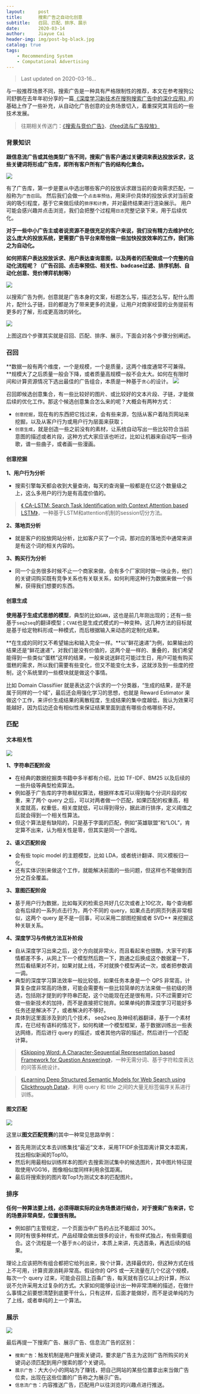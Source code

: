 ```yaml
---
layout:     post
title:      搜索广告之自动化创意
subtitle:   召回、匹配、排序、展示
date:       2020-03-14
author:     Jiayue Cai
header-img: img/post-bg-black.jpg
catalog: true
tags:
    - Recommending System
    - Computational Advertising
---
```



> Last updated on 2020-03-16... 

与一般推荐场景不同，搜索广告是一种具有严格限制性的推荐，本文在参考搜狗公司舒鹏在去年年初分享的一篇[《深度学习新技术在搜狗搜索广告中的深化应用》](https://www.infoq.cn/article/giw*kXwu7mtc6aTWM1Pc)的基础上作了一些补充，从自动化广告创意的业务场景切入，着重探究其背后的一些技术发展。

> 往期相关传送门：[《搜索与竞价广告》](https://coladrill.github.io/2019/01/13/%E6%90%9C%E7%B4%A2%E4%B8%8E%E7%AB%9E%E4%BB%B7%E5%B9%BF%E5%91%8A/)、[《feed流与广告投放》](https://coladrill.github.io/2018/11/25/feed%E6%B5%81%E4%B8%8E%E5%B9%BF%E5%91%8A%E6%8A%95%E6%94%BE/)

### 背景知识

**跟信息流广告或其他类型广告不同，搜索广告客户通过关键词来表达投放诉求，这些关键词将形成广告库，即所有客户所有广告的结构化集合。**

![](/img/post/20200314/1.png)

有了广告库，第一步是要从中选出哪些客户的投放诉求跟当前的查询需求匹配，一般称为`广告召回`。
然后我们会做一个`点击率预估`，用来评价具体的投放诉求对当前查询的吸引程度，基于它来做后续的`排序和计费`，并对最终结果进行渲染展示。
用户可能会感兴趣并点击浏览，我们会把整个过程用`日志`完整记录下来，用于后续优化。

**对于一些中小广告主或者说资源不是很充足的客户来说，我们没有精力去维护优化这么庞大的投放系统，更需要广告平台来帮他做一些加快投放效率的工作，我们称之为自动化。**

**如何把客户表达投放诉求、用户表达查询意图，以及两者的匹配做成一个完整的自动化流程呢？（广告召回、点击率预估、相关性、badcase过滤、排序机制、自动化创意、竞价博弈机制等）**

![](/img/post/20200314/2.png)

以搜索广告为例，创意就是广告本身的文案，标题怎么写，描述怎么写，配什么图片，配什么子链，目的都是为了带来更多的流量，让用户对商家经营的业务提前有更多的了解，形成更高效的转化。

![](/img/post/20200314/3.png)

上图这四个步骤其实就是召回、匹配、排序、展示，下面会对各个步骤分别阐述。

### 召回

**数据一般有两个维度，一个是规模，一个是质量，这两个维度通常不可兼得。**规模大了之后质量一般会下降，或者质量高规模一般不会太大。如何在有限时间和计算资源情况下选出最佳的广告组合，本质是一种基于`贪心`的设计。
![](/img/post/20200314/6.png)

召回即候选创意集合，有一些比较好的图片、或比较好的文本片段、子链，才能做后续的优化工作。那这个候选创意集合怎么来的呢？大概会有两种方式：
- `创意挖掘`，现在有的东西把它找过来，会有些来源，包括从客户着陆页网站来挖掘，以及从客户行为或用户行为层面来获取；
- `创意生成`，就是创造一些之前没有的素材，让系统自动写出一些比较符合当前意图的描述或者片段，这种方式大家应该也听过，比如让机器来自动写一些诗歌，谱一些曲子，或者画一些漫画。

#### 创意挖掘

**1、用户行为分析**
- 搜索引擎每天都会收到大量查询，每天的查询量一般都是在亿这个数量级之上，这么多用户的行为是有高度价值的。

> [《 CA-LSTM: Search Task Identification with Context Attention based LSTM》](https://dl.acm.org/doi/abs/10.1145/3209978.3210087)，一种基于LSTM和attention机制的session切分方法。

**2、落地页分析**
- 就是客户的投放网站分析，比如客户买了一个词，那对应的落地页中通常来讲是有这个词的相关内容的。

**3、购买行为分析**
- 同一个业务很多时候不止一个商家来做，会有多个厂家同时做一块业务，他们的关键词购买既有竞争关系也有关联关系，如何利用这种行为数据来做一个拆解，获得我们想要的东西。

#### 创意生成

**使用基于生成式思想的模型**，典型的比如`GAN`，这也是前几年刚出现的；还有一些基于`seq2seq`的翻译模型；`CVAE`也是生成式模式的一种变种。这几种方法的目标就是基于给定物料形成一种模式，而后根据输入来动态的定制化结果。

**在生成的同时又不希望输出和输入完全一样。**以“鲜花速递”为例，如果输出的结果还是“鲜花速递”，对我们是没有价值的，这两个是一样的、重叠的，我们希望能得到一些类似“蛋糕”这样的结果，一般来说送鲜花可能过生日，用户可能有购买蛋糕的需求，所以我们需要有些变化，但又不能变化太多，这就涉及到一些度的控制，这个系统里的一些模块就是做这个事情。

比如 Domain Classifiier 就是表达这个诉求的一个分类器，“生成的结果，是不是属于同样的一个域”，最后还会用强化学习的思想，也就是 Reward Estimator 来做这个工作，来评价生成结果的离散程度，生成结果的集中度越低，我认为效果可能越好，因为后边还会有相似性来保证结果里面到底有哪些合格哪些不好。

### 匹配

#### 文本相关性

![](/img/post/20200314/4.png)

**1、字符串匹配阶段**
- 在经典的数据挖掘类书籍中多半都有介绍，比如 TF-IDF、BM25 以及后续的一些升级等典型检索算法。
- 例如基于广告库的字符串赋权算法，根据样本库可以得到每个分词片段的权重，来了两个 query 之后，可以对两者做一个匹配，如果匹配的权重高，相关度就高，权重低，相关度就低，可以得到得分，据此进行排序，定义阈值之后就会得到一个相关性算法。
- 但这个算法是有缺陷的，只是基于字面的匹配，例如“英雄联盟”和“LOL”，肯定算不出来，认为相关性是零，但其实是同一个游戏。

**2、语义匹配阶段**
- 会有些 topic model 的主题模型，比如 LDA，或者统计翻译、同义模板归一化，
- 还有实体识别来做这个工作，就能解决前面的一些问题，但这样也不能做到百分之百全覆盖。

**3、意图匹配阶段**
- 基于用户行为数据，比如每天的检索总共好几亿次或者上10亿次，每个查询都会有后续的一系列点击行为，两个不同的 query，如果点击的网页列表非常相似，这两个 query 是不是一回事，可以采用二部图挖掘或者 SVD++ 来挖掘这种关联关系。

**4、深度学习与传统方法互补阶段**
- 自从深度学习出来之后，这个方向就非常火，而且看起来也很酷，大家干的事情都差不多，从网上下一个模型然后跑一下，跑通之后换成这个数据灌一下，然后看结果对不对，如果对就上线，不对就换个模型再试一次，或者把参数调一调。
- 典型的深度学习算法效率一般比较低，如果任务本身是一个 QPS 非常高，计算复杂度非常高的场景，可能会需要有一些比较简单的方法来做一些初级的筛选，包括刚才提到的字符串匹配，这个功能现在还是很有用，只不过需要对它做一些新技术的加持，而不是直接把它抛弃。如果单纯的靠深度学习可能好多任务还是解决不了，或者解决的不够好。
- 具体到这里面涉及到的几个技术， seq2seq 及神经机器翻译，基于一个素材库，在已经有语料的情况下，如何构建一个模型框架，基于数据训练出一些表达网络，而后进行 query 的描述，或者其他内容的描述，然后进行一个匹配计算。

> [《Skipping Word: A Character-Sequential Representation based Framework for Question Answering》](https://arxiv.org/pdf/1609.00565.pdf)，一种无需分词、基于字符粒度表达的问答系统设计。

> [《Learning Deep Structured Semantic Models for Web Search using Clickthrough Data》](https://www.microsoft.com/en-us/research/wp-content/uploads/2016/02/cikm2013_DSSM_fullversion.pdf)，利用 query 和 title 之间的大量无标签偏序关系进行训练。

#### 图文匹配

![](/img/post/20200314/5.png)

这里以**图文匹配竞赛**的其中一种常见思路举例：
- 首先用测试文本去训练集找“最近”文本，采用TFIDF余弦距离计算文本距离，找出相似新闻的Top10。
- 然后利用最相似训练样本的图片去搜索测试集中的候选图片，其中图片特征提取使用VGG16，图像相似度同样利用余弦距离。
- 最后将搜索到的图片取Top1为测试文本的匹配图片。

### 排序

**任何一种算法要上线，必须得跟实际的业务场景进行结合，对于搜索广告来讲，它的场景非常典型，位置很有限。**
- 例如部门主管规定，一个页面当中广告的占比不能超过 30%。
- 同时有很多种样式，产品经理会做出很多的设计，有些样式独占，有些需要组合。这个流程是一个基于`贪心`的设计，本质上来讲，先选首条，再选后续的结果。

理论上应该把所有组合都把它给列出来，挨个计算，选择最优的，但这种方式在线上不可用，计算资源消耗非常高。假设你的 QPS 或一天流量在几个亿这个规模，每次一个 query 过来，可能会召回上百条广告，每天就有百亿以上的计算，所以说不允许采用太过复杂的方式。大家如何能够设计出一种非常清晰的描述，在做什么事情之前要想清楚到底要干什么，只有这样，后面才能做好，而不是说单纯的为了上线，或者单纯的上一个算法。

### 展示

![](/img/post/20200314/7.png)

最后再提一下搜索广告、展示广告、信息流广告的区别：
- `搜索广告`：触发机制是用户搜索关键词，要求是广告主为这则广告所购买的关键词必须匹配到用户搜索的那个关键词。
- `展示广告`：大大小小的网站为了赚钱，把自己网站的某些位置拿出来当做广告位卖，出现在这些位置的广告称之为展示广告。
- `信息流广告`：内容推送广告，匹配用户以往浏览的兴趣点进行推送。

